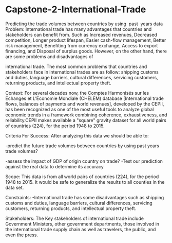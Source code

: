 # Capstone-2-International-Trade

Predicting the trade volumes between countries by using  past  years data  
Problem: 
International trade has many advantages that countries and stakeholders can benefit from. Such as Increased revenues, Decreased 
competition, Longer product lifespan, Easier cash-flow management, Better risk management, Benefiting from 
currency exchange, Access to export financing, and Disposal of surplus goods. 
However, on the other hand, there are some problems and disadvantages of 


international trade. 
The most common problems that countries and stakeholders face in international trades are as follow: shipping customs 
and duties, language barriers, cultural differences, servicing customers, returning products, and intellectual property 
theft. 

Context: 
For several decades now, the Comptes Harmonisés sur les Echanges et L’Economie Mondiale (CHELEM) database [International 
trade flows, balances of payments and world revenues], developed by the CEPII, 
has been recognized as one of the most useful tools to analyze global economic trends 
in a framework combining coherence, exhaustiveness, and reliability.CEPII makes available a "square" gravity 
dataset for all world pairs of countries (224), for the period 1948 to 2015. 


Criteria For Success: 
After analyzing this data we should be able to: 

-predict the  future trade volumes between countries by using 
past years trade volumes? 

-assess the impact of GDP of origin country on trade? 
-Test our prediction against the real data to determine 
its accuracy 

Scope: 
This data is from all world pairs of countries 
(224), for the period 1948 to 2015. 
It would be safe to generalize the results to all counties in the data set. 

Constraints: 
-International trade has some disadvantages such as shipping customs and 
duties, language barriers, cultural differences, servicing 
customers, returning products, and intellectual property theft. 

Stakeholders: 
The Key stakeholders of international 
trade include Government Ministers, other government departments, those involved 
in the international trade supply chain as well as travelers, the public, and 
even the press. 
